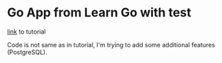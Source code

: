 # Go App from Learn Go with test

[link](https://quii.gitbook.io/learn-go-with-tests/build-an-application/app-intro) to tutorial

Code is not same as in tutorial, I'm trying to add some additional features (PostgreSQL).
